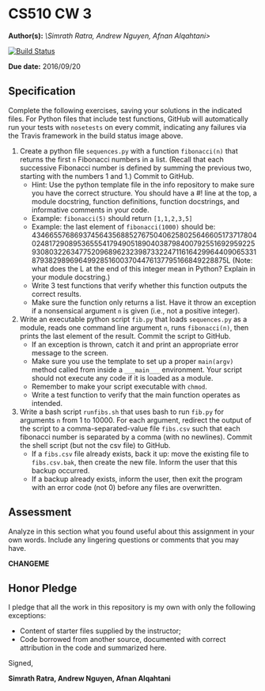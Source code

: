 # CS510 CW 3

**Author(s):** _\Simrath Ratra, Andrew Nguyen, Afnan Alqahtani\>_

[![Build Status](https://travis-ci.org/chapman-cs510-2016f/cw-03-datapanthers.svg?branch=master)](https://travis-ci.org/chapman-cs510-2016f/cw-03-datapanthers)

**Due date:** 2016/09/20

## Specification

Complete the following exercises, saving your solutions in the indicated files. For Python files that include test functions, GitHub will automatically run your tests with ```nosetests``` on every commit, indicating any failures via the Travis framework in the build status image above.

1. Create a python file ```sequences.py``` with a function ```fibonacci(n)``` that returns the first ```n``` Fibonacci numbers in a list. (Recall that each successive Fibonacci number is defined by summing the previous two, starting with the numbers 1 and 1.) Commit to GitHub.
    * Hint: Use the python template file in the info repository to make sure you have the correct structure. You should have a #! line at the top, a module docstring, function definitions, function docstrings, and informative comments in your code.
    * Example: ```fibonacci(5)``` should return ```[1,1,2,3,5]``` 
    * Example: the last element of ```fibonacci(1000)``` should be: 43466557686937456435688527675040625802564660517371780402481729089536555417949051890403879840079255169295922593080322634775209689623239873322471161642996440906533187938298969649928516003704476137795166849228875L (Note: what does the L at the end of this integer mean in Python? Explain in your module docstring.)
    * Write 3 test functions that verify whether this function outputs the correct results.  
    * Make sure the function only returns a list. Have it throw an exception if a nonsensical argument ```n``` is given (i.e., not a positive integer).
1. Write an executable python script ```fib.py``` that loads ```sequences.py``` as a module, reads one command line argument ```n```, runs ```fibonacci(n)```, then prints the last element of the result. Commit the script to GitHub.
    * If an exception is thrown, catch it and print an appropriate error message to the screen. 
    * Make sure you use the template to set up a proper ```main(argv)``` method called from inside a ```___main___``` environment. Your script should not execute any code if it is loaded as a module.
    * Remember to make your script executable with ```chmod```. 
    * Write a test function to verify that the main function operates as intended. 
1. Write a bash script ```runfibs.sh``` that uses bash to run ```fib.py``` for arguments ```n``` from 1 to 10000.  For each argument, redirect the output of the script to a comma-separated-value file ```fibs.csv``` such that each fibonacci number is separated by a comma (with no newlines). Commit the shell script (but not the csv file) to GitHub.
    * If a ```fibs.csv``` file already exists, back it up: move the existing file to ```fibs.csv.bak```, then create the new file. Inform the user that this backup occurred.
    * If a backup already exists, inform the user, then exit the program with an error code (not 0) before any files are overwritten.


## Assessment

Analyze in this section what you found useful about this assignment in your own words. Include any lingering questions or comments that you may have.

**CHANGEME**

## Honor Pledge

I pledge that all the work in this repository is my own with only the following exceptions:

* Content of starter files supplied by the instructor;
* Code borrowed from another source, documented with correct attribution in the code and summarized here.

Signed,

**Simrath Ratra, Andrew Nguyen, Afnan Alqahtani**
